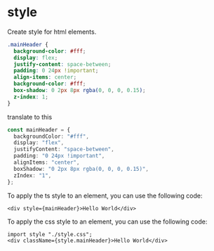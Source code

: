 # style

Create style for html elements.

```css
.mainHeader {
  background-color: #fff;
  display: flex;
  justify-content: space-between;
  padding: 0 24px !important;
  align-items: center;
  background-color: #fff;
  box-shadow: 0 2px 8px rgba(0, 0, 0, 0.15);
  z-index: 1;
}
```

translate to this

```ts
const mainHeader = {
  backgroundColor: "#fff",
  display: "flex",
  justifyContent: "space-between",
  padding: "0 24px !important",
  alignItems: "center",
  boxShadow: "0 2px 8px rgba(0, 0, 0, 0.15)",
  zIndex: "1",
};
```

To apply the ts style to an element, you can use the following code:

```tsx
<div style={mainHeader}>Hello World</div>
```

To apply the css style to an element, you can use the following code:

```tsx
import style "./style.css";
<div className={style.mainHeader}>Hello World</div>
```
